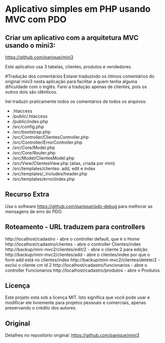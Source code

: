 # Aplicativo simples em PHP usando MVC com PDO

## Criar um aplicativo com a arquitetura MVC usando o mini3:
https://github.com/panique/mini3

Este aplicativo usa 3 tabelas, clientes, produtos e vendedores.

#Tradução dos comentários
Estarei traduzindo os ótimos comentários do original mini3 nesta aplicação para facilitar a quem tenha alguma dificuldade com o inglês. Farei a tradução apenas de clientes, pois os outros dois são idênticos.

Irei traduzir praticamente todos os comentários de todos os arquivos:

- .htaccess
- /public/.htaccess
- /public/index.php
- /src/config.php
- /src/bootstrap.php
- /src/Controller/ClientesController.php
- /src/Controller/ErrorController.php
- /src/Core/Model.php
- /src/Core/Router.php
- /src/Model/ClientesModel.php
- /src/View/ClientesView.php (alias, criada por mim)
- /src/templates/clientes: add, edit e index
- /src/templates/_includes/header.php
- /src/templates/error/index.php

## Recurso Extra
Usa o software https://github.com/panique/pdo-debug para melhorar as mensagens de erro do PDO.

## Roteamento - URL traduzem para controllers

http://localhost/cadastro   - abre o controller default, que é o Home
http://localhost/cadastro/clientes - abre o controller Clientes/index
http://backup/mini-mvc2/clientes/edit/2 - abre o cliente 2 para edição
http://backup/mini-mvc2/clientes/add - abre o clientes/index por que o form add está no clientes/index
http://backup/mini-mvc2/clientes/delete/2 - exclui o cliente cm id 2
http://localhost/cadastro/funcionarios - abre o controller Funcionarios
http://localhost/cadastro/produtos - abre o Produtos

## Licença

Este projeto está sob a licença MIT.
Isto significa que você pode usar e modificar ele livremente para projetos pessoais e comerciais, apenas preservando o crédito dos autores.

## Original

Detalhes no repositório original:
https://github.com/panique/mini3

